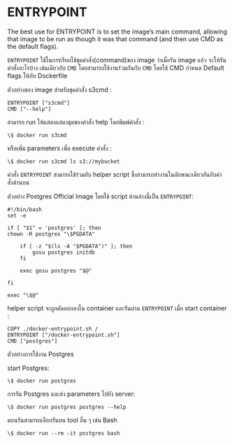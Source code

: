 # ENTRYPOINT

The best use for ENTRYPOINT is to set the image’s main command, allowing that image to be run as though it was that command (and then use CMD as the default flags).

`ENTRYPOINT` ใช้ในการเรียกใช้ชุดคำสั่ง(command)ของ image ว่าเมื่อรัน image แล้ว จะให้รันคำสั่งอะไรบ้าง เช่นเดียวกับ `CMD` โดยสามารถใช้งานร่วมกันกับ `CMD` โดยใช้ CMD กำหนด Default flags ให้กับ Dockerfile

ตัวอย่างของ image สำหรับชุดคำสั่ง s3cmd :

```
ENTRYPOINT ["s3cmd"]
CMD ["--help"]

```

สามารถ run ให้แสดงแสดงชุดของคำสั่ง help โดยพิมพ์คำสั่ง :

```
\$ docker run s3cmd

```

หรือเพิ่ม parameters เพื่อ execute คำสั่ง :

```
\$ docker run s3cmd ls s3://mybucket

```

คำสั่ง `ENTRYPOINT` สามารถใช้ร่วมกับ helper script ซึ่งสามารถทำงานในลักษณะเดียวกันกับคำสั่งด้านบน

ตัวอย่าง Postgres Official Image โดยใช้ script ด้านล่างนี้เป็น `ENTRYPOINT`:

```
#!/bin/bash
set -e

if [ "$1" = 'postgres' ]; then
chown -R postgres "\$PGDATA"

    if [ -z "$(ls -A "$PGDATA")" ]; then
        gosu postgres initdb
    fi

    exec gosu postgres "$@"

fi

exec "\$@"

```

helper script จะถูกคัดลอกลงใน container และรันผ่าน `ENTRYPOINT` เมื่อ start container :

```
COPY ./docker-entrypoint.sh /
ENTRYPOINT ["/docker-entrypoint.sh"]
CMD ["postgres"]

```

ตัวอย่างการใช้งาน Postgres

start Postgres:

```
\$ docker run postgres

```

การรัน Postgres และส่ง parameters ไปยัง server:

```
\$ docker run postgres postgres --help

```

ตอนรันสามารถเลือกรันบน tool อื่น ๆ เช่น Bash

```
\$ docker run --rm -it postgres bash

```
